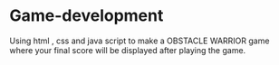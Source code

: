 # Game-development
Using html , css  and java script to make a OBSTACLE WARRIOR game where your final score will be displayed after playing the game.
